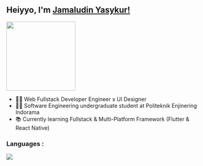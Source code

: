 ##  Heiyyo, I'm [Jamaludin Yasykur!](https://www.linkedin.com/in/jamaludin-yasykur-0a8876193/)

<a href="https://github.com/inijamlud" target="_blank"> <img height="180em" src="https://github-readme-stats-eight-theta.vercel.app/api?username=inijamlud&show_icons=true&theme=merko&include_all_commits=true&count_private=true"/></a>

- 👨‍💻 Web Fullstack Developer Engineer x UI Designer
- 👨‍🎓 Software Engineering undergraduate student at Politeknik Enjinering Indorama
- 📚 Currently learning Fullstack & Multi-Platform Framework (Flutter & React Native)

### Languages :
<img align="left" src="https://github-readme-stats.vercel.app/api/top-langs/?username=inijamlud&layout=compact&theme=merko"/>

<!-- <br> -->

<!-- *NOTE: Top languages does not indicate my skill level or something like that, it's a github metric of which languages i have the most code on github, it's a new feature of [github-readme-stats](https://github.com/anuraghazra/github-readme-stats)* -->
